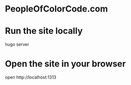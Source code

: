 # PeopleOfColorCode.com

# Run the site locally
hugo server

# Open the site in your browser
open http://localhost:1313
